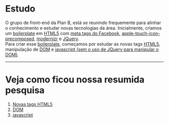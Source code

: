 # Estudo

O grupo de front-end da Plan B, está se reunindo frequemente para alinhar o conhecimento e estudar novas tecnologias da área. Inicialmente, criamos um [boilerplate][boilerplate-planb] em [HTML5][html5] com [meta tags do Facebook][meta-tags-facebook], [apple-touch-icon-precomposed][apple-touch], [modernizr][modernizr] e [JQuery][jquery].   
Para criar esse [boilerplate][boilerplate-planb], começamos por estudar as novas tags [HTML5][code-dir-html5], manipulação de [DOM][code-dir-dom] e [javascript (sem o uso de JQuery para manipular o DOM)][code-dir-javascript].    

***
# Veja como ficou nossa resumida pesquisa

1. [Novas tags HTML5][code-dir-html5]
2. [DOM][code-dir-dom]  
3. [javascript][code-dir-javascript]

[boilerplate-planb]: https://github.com/PlanBCom/html5-boilerplate
[html5]: http://www.w3c.br/Home/WebHome
[meta-tags-facebook]: https://developers.facebook.com/docs/opengraphprotocol/
[apple-touch]: http://developer.apple.com/library/ios/#documentation/AppleApplications/Reference/SafariWebContent/ConfiguringWebApplications/ConfiguringWebApplications.html
[modernizr]: http://modernizr.com/
[jquery]: http://jquery.com/
[code-dir-dom]: https://github.com/PlanBCom/front-end-estudos/tree/master/dom
[code-dir-javascript]: https://github.com/PlanBCom/front-end-estudos/tree/master/javascript
[code-dir-html5]: https://github.com/PlanBCom/front-end-estudos/tree/master/html5
[code-dir-dom]: https://github.com/PlanBCom/front-end-estudos/tree/master/dom
[code-dir-javascript]: https://github.com/PlanBCom/front-end-estudos/tree/master/javascript
